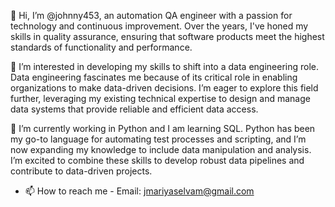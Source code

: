 👋 Hi, I’m @johnny453, an automation QA engineer with a passion for technology and continuous improvement. Over the years, I've honed my skills in quality assurance, ensuring that software products meet the highest standards of functionality and performance.

👀 I’m interested in developing my skills to shift into a data engineering role. Data engineering fascinates me because of its critical role in enabling organizations to make data-driven decisions. I’m eager to explore this field further, leveraging my existing technical expertise to design and manage data systems that provide reliable and efficient data access.

🌱 I’m currently working in Python and I am learning SQL. Python has been my go-to language for automating test processes and scripting, and I’m now expanding my knowledge to include data manipulation and analysis. I’m excited to combine these skills to develop robust data pipelines and contribute to data-driven projects.

- 📫 How to reach me - Email: jmariyaselvam@gmail.com

<!---
johnny453/johnny453 is a ✨ special ✨ repository because its `README.md` (this file) appears on your GitHub profile.
You can click the Preview link to take a look at your changes.
--->
